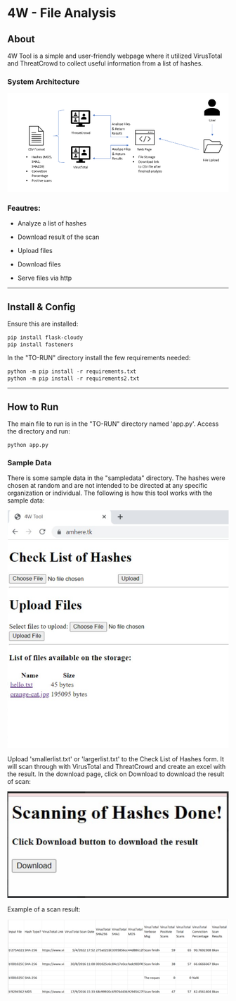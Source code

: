 # 4W - File Analysis

## About

4W Tool is a simple and user-friendly webpage where it utilized VirusTotal and ThreatCrowd to collect useful information from a list of hashes. 

### System Architecture

<img src="readmeimg/system.png">

### Feautres:

- Analyze a list of hashes

- Download result of the scan

- Upload files

- Download files

- Serve files via http

---


## Install & Config
Ensure this are installed:

	pip install flask-cloudy
	pip install fasteners

In the "TO-RUN" directory install the few requirements needed:

	python -m pip install -r requirements.txt
	python -m pip install -r requirements2.txt

---

## How to Run

The main file to run is in the "TO-RUN" directory named 'app.py'. Access the directory and run:

	python app.py
  
### Sample Data

There is some sample data in the "sampledata" directory. The hashes were chosen at random and are not intended 
to be directed at any specific organization or individual. The following is how this tool works with the sample data:


<img src="readmeimg/uploadtxt.PNG">

Upload 'smallerlist.txt' or 'largerlist.txt' to the Check List of Hashes form. It will scan through with VirusTotal and 
ThreatCrowd and create an excel with the result. In the download page, click on Download to download the result of scan:

<img src="readmeimg/scandone.PNG">

Example of a scan result:

<img src="readmeimg/scanresult.PNG">


